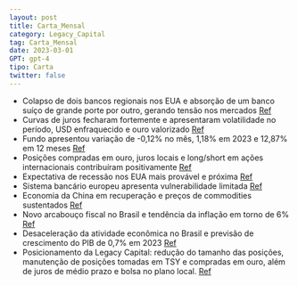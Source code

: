 ```yaml
---
layout: post
title: Carta_Mensal
category: Legacy_Capital
tag: Carta_Mensal
date: 2023-03-01
GPT: gpt-4
tipo: Carta
twitter: false
---
```


- Colapso de dois bancos regionais nos EUA e absorção de um banco suíço de grande porte por outro, gerando tensão nos mercados
<a href="#" onclick="search_on_pdf('Fed Funds provocaram falências bancárias, colapso de fundos de investimento, ou mesmo de mercados o')">Ref</a>
- Curvas de juros fecharam fortemente e apresentaram volatilidade no período, USD enfraquecido e ouro valorizado
<a href="#" onclick="search_on_pdf('sentir, em especial, nas curvas de juros, que fecharam fortemente e exibiram grande volatilidade no')">Ref</a>
- Fundo apresentou variação de -0,12% no mês, 1,18% em 2023 e 12,87% em 12 meses
<a href="#" onclick="search_on_pdf('High YieldVIXObs: Variação de juros e CDS em pontos-baseFonte: Legacy Capital3.www.legacycapita')">Ref</a>
- Posições compradas em ouro, juros locais e long/short em ações internacionais contribuíram positivamente 
<a href="#" onclick="search_on_pdf('meses. As posições compradas em ouro, aplicadas em juros locais, e long/short em ações internaciona')">Ref</a>
- Expectativa de recessão nos EUA mais provável e próxima
<a href="#" onclick="search_on_pdf('estimamos um efeito de -0,5% sobre o  PIB de 2023, na ausência de novos eventos.  Cenário internac')">Ref</a>
- Sistema bancário europeu apresenta vulnerabilidade limitada
<a href="#" onclick="search_on_pdf('bancária a curto prazo, na medida em que, na ausência de extensão do seguro de depósitos à vista pa')">Ref</a>
- Economia da China em recuperação e preços de commodities sustentados
<a href="#" onclick="search_on_pdf('deverá implicar novas elevações da taxa de juros pelo ECB.    A economia da China segue em recupera')">Ref</a>
- Novo arcabouço fiscal no Brasil e tendência da inflação em torno de 6%
<a href="#" onclick="search_on_pdf('Projetamos inflação de 6,4% em 2023 e de 5,1% em 2024. O quadro local segue incompatível com reduçã')">Ref</a>
- Desaceleração da atividade econômica no Brasil e previsão de crescimento do PIB de 0,7% em 2023
<a href="#" onclick="search_on_pdf('juros, contribui para a perspectiva de desaceleração de atividade à frente. O ritmo do consumo e do')">Ref</a>
- Posicionamento da Legacy Capital: redução do tamanho das posições, manutenção de posições tomadas em TSY e compradas em ouro, além de juros de médio prazo e bolsa no plano local.
<a href="#" onclick="search_on_pdf('deve se beneficiar da fraqueza do USD. No plano local, mantemos posições aplicadas em juros de médi')">Ref</a>
